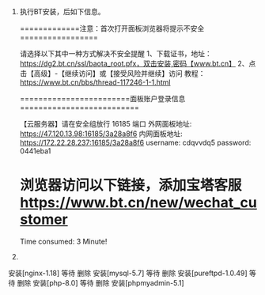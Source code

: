 1. 执行BT安装，后如下信息。

	=============注意：首次打开面板浏览器将提示不安全=================

	 请选择以下其中一种方式解决不安全提醒
	 1、下载证书，地址：https://dg2.bt.cn/ssl/baota_root.pfx，双击安装,密码【www.bt.cn】
	 2、点击【高级】-【继续访问】或【接受风险并继续】访问
	 教程：https://www.bt.cn/bbs/thread-117246-1-1.html

	========================面板账户登录信息==========================

	 【云服务器】请在安全组放行 16185 端口
	 外网面板地址: https://47.120.13.98:16185/3a28a8f6
	 内网面板地址: https://172.22.28.237:16185/3a28a8f6
	 username: cdqvvdq5
	 password: 0441eba1

	 浏览器访问以下链接，添加宝塔客服
	 https://www.bt.cn/new/wechat_customer
	==================================================================
	Time consumed: 3 Minute!
2. 

安装[nginx-1.18]
等待 
删除
安装[mysql-5.7]
等待 
删除
安装[pureftpd-1.0.49]
等待 
删除
安装[php-8.0]
等待 
删除
安装[phpmyadmin-5.1]
